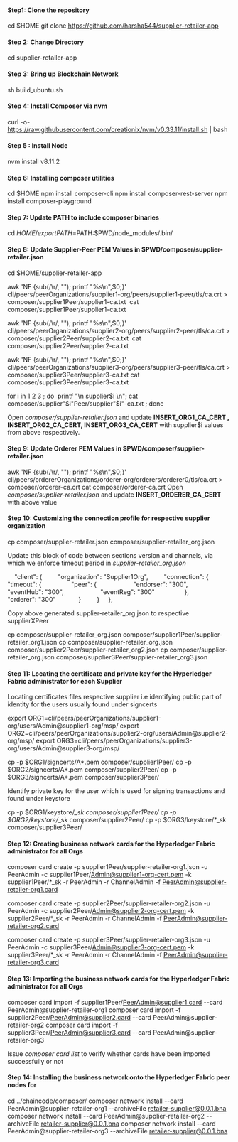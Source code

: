#### Step1: Clone the repository

cd $HOME
git clone https://github.com/harsha544/supplier-retailer-app

#### Step 2: Change Directory

cd supplier-retailer-app

#### Step 3: Bring up Blockchain Network

sh build_ubuntu.sh

#### Step 4: Install Composer via nvm

curl -o- https://raw.githubusercontent.com/creationix/nvm/v0.33.11/install.sh | bash

#### Step 5 : Install Node

nvm install v8.11.2

#### Step 6: Installing composer utilities

cd $HOME
npm install composer-cli
npm install composer-rest-server
npm install composer-playground

#### Step 7: Update PATH to include composer binaries

cd $HOME/
export PATH=$PATH:$PWD/node_modules/.bin/

#### Step 8: Update Supplier-Peer PEM Values in $PWD/composer/supplier-retailer.json

cd $HOME/supplier-retailer-app

awk 'NF {sub(/\r/, ""); printf "%s\\n",$0;}' cli/peers/peerOrganizations/supplier1-org/peers/supplier1-peer/tls/ca.crt > composer/supplier1Peer/supplier1-ca.txt 
cat composer/supplier1Peer/supplier1-ca.txt 

awk 'NF {sub(/\r/, ""); printf "%s\\n",$0;}' cli/peers/peerOrganizations/supplier2-org/peers/supplier2-peer/tls/ca.crt > composer/supplier2Peer/supplier2-ca.txt 
cat composer/supplier2Peer/supplier2-ca.txt 

awk 'NF {sub(/\r/, ""); printf "%s\\n",$0;}' cli/peers/peerOrganizations/supplier3-org/peers/supplier3-peer/tls/ca.crt > composer/supplier3Peer/supplier3-ca.txt
cat composer/supplier3Peer/supplier3-ca.txt 

for i in 1 2 3 ; do  printf "\n supplier$i \n"; cat composer/supplier"$i"Peer/supplier"$i"-ca.txt 
; done

Open *composer/supplier-retailer.json* and update 
**INSERT_ORG1_CA_CERT , INSERT_ORG2_CA_CERT, INSERT_ORG3_CA_CERT**
with supplier$i values from above respectively.


#### Step 9: Update Orderer PEM Values in $PWD/composer/supplier-retailer.json

awk 'NF {sub(/\r/, ""); printf "%s\\n",$0;}' cli/peers/ordererOrganizations/orderer-org/orderers/orderer0/tls/ca.crt > composer/orderer-ca.crt
cat composer/orderer-ca.crt
Open *composer/supplier-retailer.json* and update **INSERT_ORDERER_CA_CERT** with above value


#### Step 10:  Customizing the connection profile for respective supplier organization

cp composer/supplier-retailer.json composer/supplier-retailer_org.json

Update this block of code between sections version and channels, via which we enforce timeout period in *supplier-retailer_org.json*

    "client": {
        "organization": "Supplier1Org",
        "connection": {
            "timeout": {
                "peer": {
                    "endorser": "300",
                    "eventHub": "300",
                    "eventReg": "300"
                },
                "orderer": "300"
            }
        }
    },

Copy above generated supplier-retailer_org.json to respective supplierXPeer 

cp composer/supplier-retailer_org.json composer/supplier1Peer/supplier-retailer_org1.json
cp composer/supplier-retailer_org.json composer/supplier2Peer/supplier-retailer_org2.json
cp composer/supplier-retailer_org.json composer/supplier3Peer/supplier-retailer_org3.json


#### Step 11: Locating the certificate and private key for the Hyperledger Fabric administrator for each Supplier 

Locating certificates files respective supplier i.e identifying public part of identity for the users usually found under signcerts

export ORG1=cli/peers/peerOrganizations/supplier1-org/users/Admin@supplier1-org/msp/
export ORG2=cli/peers/peerOrganizations/supplier2-org/users/Admin@supplier2-org/msp/
export ORG3=cli/peers/peerOrganizations/supplier3-org/users/Admin@supplier3-org/msp/


cp -p $ORG1/signcerts/A*.pem composer/supplier1Peer/
cp -p $ORG2/signcerts/A*.pem composer/supplier2Peer/
cp -p $ORG3/signcerts/A*.pem composer/supplier3Peer/

Identify private key for the user which is used for signing transactions and found under keystore

cp -p $ORG1/keystore/*_sk composer/supplier1Peer/
cp -p $ORG2/keystore/*_sk composer/supplier2Peer/
cp -p $ORG3/keystore/*_sk composer/supplier3Peer/


#### Step 12: Creating business network cards for the Hyperledger Fabric administrator for all Orgs


composer card create -p supplier1Peer/supplier-retailer-org1.json -u PeerAdmin -c supplier1Peer/Admin@supplier1-org-cert.pem -k supplier1Peer/*_sk -r PeerAdmin -r ChannelAdmin -f PeerAdmin@supplier-retailer-org1.card

composer card create -p supplier2Peer/supplier-retailer-org2.json -u PeerAdmin -c supplier2Peer/Admin@supplier2-org-cert.pem -k supplier2Peer/*_sk -r PeerAdmin -r ChannelAdmin -f PeerAdmin@supplier-retailer-org2.card

composer card create -p supplier3Peer/supplier-retailer-org3.json -u PeerAdmin -c supplier3Peer/Admin@supplier3-org-cert.pem -k supplier3Peer/*_sk -r PeerAdmin -r ChannelAdmin -f PeerAdmin@supplier-retailer-org3.card


#### Step 13: Importing the business network cards for the Hyperledger Fabric administrator for all Orgs

composer card import -f supplier1Peer/PeerAdmin@supplier1.card --card PeerAdmin@supplier-retailer-org1
composer card import -f supplier2Peer/PeerAdmin@supplier2.card --card PeerAdmin@supplier-retailer-org2
composer card import -f supplier3Peer/PeerAdmin@supplier3.card --card PeerAdmin@supplier-retailer-org3

Issue *composer card list* to verify whether cards have been imported successfully or not


#### Step 14: Installing the business network onto the Hyperledger Fabric peer nodes for

cd ../chaincode/composer/
composer network install --card PeerAdmin@supplier-retailer-org1 --archiveFile retailer-supplier@0.0.1.bna
composer network install --card PeerAdmin@supplier-retailer-org2 --archiveFile retailer-supplier@0.0.1.bna
composer network install --card PeerAdmin@supplier-retailer-org3 --archiveFile retailer-supplier@0.0.1.bna

